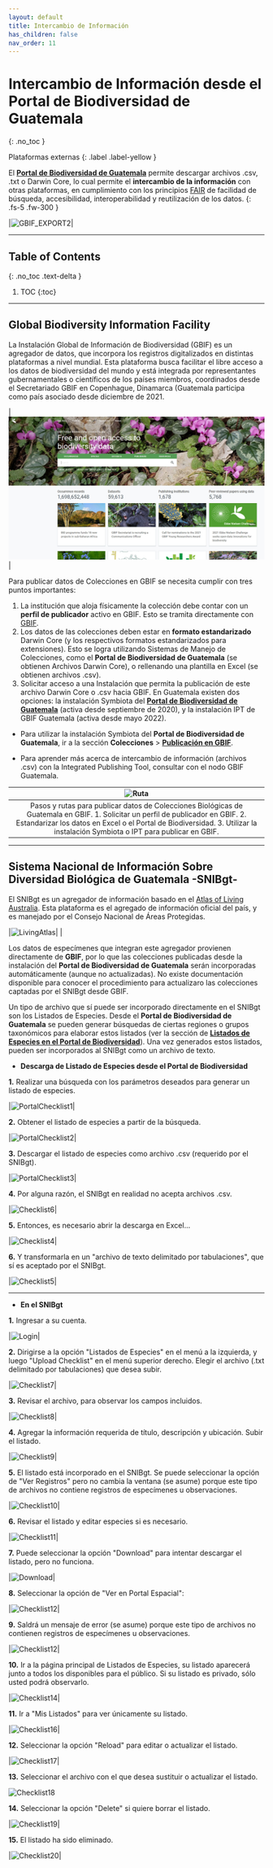 ```yaml
---
layout: default
title: Intercambio de Información
has_children: false
nav_order: 11
---
```



# Intercambio de Información desde el Portal de Biodiversidad de Guatemala
{: .no_toc }

<div class="code-example" markdown="1">
Plataformas externas
{: .label .label-yellow }
</div>


El [**Portal de Biodiversidad de Guatemala**](https://biodiversidad.gt) permite descargar archivos .csv, .txt o Darwin Core, lo cual permite el **intercambio de la información** con otras plataformas, en cumplimiento con los principios [FAIR](https://www.go-fair.org/fair-principles/) de facilidad de búsqueda, accesibilidad, interoperabilidad y reutilización de los datos.
{: .fs-5 .fw-300 }

|![GBIF_EXPORT2](https://user-images.githubusercontent.com/69399374/233875610-96e3b7c3-3a47-4af6-818d-4640b64cc0e1.jpg)|

---

## Table of Contents
{: .no_toc .text-delta }

1. TOC
{:toc}

---

## Global Biodiversity Information Facility

La Instalación Global de Información de Biodiversidad (GBIF) es un agregador de datos, que incorpora los registros digitalizados en distintas plataformas a nivel mundial. Esta plataforma busca facilitar el libre acceso a los datos de biodiversidad del mundo y está integrada por representantes gubernamentales o científicos de los países miembros, coordinados desde el Secretariado GBIF en Copenhague, Dinamarca (Guatemala participa como país asociado desde diciembre de 2021. 

|![GBIF](https://github.com/GuatemalaPortal/guatemalaportal.github.io/blob/main/static/portal/GBIF.jpg?raw=true)|

Para publicar datos de Colecciones en GBIF se necesita cumplir con tres puntos importantes:

1. La institución que aloja físicamente la colección debe contar con un **perfil de publicador** activo en GBIF. Esto se tramita directamente con [GBIF](https://www.gbif.org/become-a-publisher).
2. Los datos de las colecciones deben estar en **formato estandarizado** Darwin Core (y los respectivos formatos estandarizados para extensiones). Esto se logra utilizando Sistemas de Manejo de Colecciones, como el **Portal de Biodiversidad de Guatemala** (se obtienen Archivos Darwin Core), o rellenando una plantilla en Excel (se obtienen archivos .csv).
3. Solicitar acceso a una Instalación que permita la publicación de este archivo Darwin Core o .csv hacia GBIF. En Guatemala existen dos opciones: la instalación Symbiota del [**Portal de Biodiversidad de Guatemala**](https://www.gbif.org/installation/81a4adb0-0d86-420e-8b5e-7583985d1b6f) (activa desde septiembre de 2020), y la instalación IPT de GBIF Guatemala (activa desde mayo 2022).


- Para utilizar la instalación Symbiota del **Portal de Biodiversidad de Guatemala**, ir a la sección **Colecciones** > [**Publicación en GBIF**](https://guatemalaportal.github.io/docs/colecciones/gbif/publicar/).

- Para aprender más acerca de intercambio de información (archivos .csv) con la Integrated Publishing Tool, consultar con el nodo GBIF Guatemala.

|![Ruta](https://user-images.githubusercontent.com/69399374/233875671-dd39e593-1b84-453e-bdc4-b1ac1ad78a21.jpg)|
|:--:|
|Pasos y rutas para publicar datos de Colecciones Biológicas de Guatemala en GBIF. 1. Solicitar un perfil de publicador en GBIF. 2. Estandarizar los datos en Excel o el Portal de Biodiversidad. 3. Utilizar la instalación Symbiota o IPT para publicar en GBIF.|

---

## Sistema Nacional de Información Sobre Diversidad Biológica de Guatemala -SNIBgt-

El SNIBgt es un agregador de información basado en el [Atlas of Living Australia](https://living-atlases.gbif.org/participants/snibgt/). Esta plataforma es el agregado de información oficial del país, y es manejado por el Consejo Nacional de Áreas Protegidas.

|![LivingAtlas](https://user-images.githubusercontent.com/69399374/233875542-a8016d94-67b7-4fb4-9862-5f950e84cf70.jpg)|
|

Los datos de especímenes que integran este agregador provienen directamente de **GBIF**, por lo que las colecciones publicadas desde la instalación del **Portal de Biodiversidad de Guatemala** serán incorporadas automáticamente (aunque no actualizadas). No existe documentación disponible para conocer el procedimiento para actualizaro las colecciones captadas por el SNIBgt desde GBIF. 

Un tipo de archivo que sí puede ser incorporado directamente en el SNIBgt son los Listados de Especies. Desde el **Portal de Biodiversidad de Guatemala** se pueden generar búsquedas de ciertas regiones o grupos taxonómicos para elaborar estos listados (ver la sección de [**Listados de Especies en el Portal de Biodiversidad**](https://guatemalaportal.github.io/docs/listados/listados/)). Una vez generados estos listados, pueden ser incorporados al SNIBgt como un archivo de texto. 

- **Descarga de Listado de Especies desde el Portal de Biodiversidad**

**1.** Realizar una búsqueda con los parámetros deseados para generar un listado de especies.

|![PortalChecklist1](https://user-images.githubusercontent.com/69399374/233867636-6e87bd79-2da3-4f20-9980-eb8f657954b7.jpg)|

**2.** Obtener el listado de especies a partir de la búsqueda.

|![PortalChecklist2](https://user-images.githubusercontent.com/69399374/233867659-5ce59d35-6bd8-4fa9-9cb9-eaf69492adfe.jpg)|


**3.** Descargar el listado de especies como archivo .csv (requerido por el SNIBgt).

|![PortalChecklist3](https://user-images.githubusercontent.com/69399374/233864166-e78ae202-0445-4e65-8fba-808fff458b54.jpg)|

**4.** Por alguna razón, el SNIBgt en realidad no acepta archivos .csv.

|![Checklist6](https://user-images.githubusercontent.com/69399374/233864188-25cdd3fa-2319-4ac8-8a37-3148cfcd196d.jpg)|

**5.** Entonces, es necesario abrir la descarga en Excel...

|![Checklist4](https://user-images.githubusercontent.com/69399374/233864275-5c42a786-7aae-4a72-8e00-f4be901ef584.jpg)|

**6.** Y transformarla en un "archivo de texto delimitado por tabulaciones", que sí es aceptado por el SNIBgt.

|![Checklist5](https://user-images.githubusercontent.com/69399374/233864300-46d02cdc-941c-4757-b0aa-a81bedccea69.jpg)|

---
- **En el SNIBgt**

**1.** Ingresar a su cuenta.

|![Login](https://user-images.githubusercontent.com/69399374/233863662-dfce2dc5-6958-4522-9f2d-efcaf1ea3272.jpg)|

**2.** Dirigirse a la opción "Listados de Especies" en el menú a la izquierda, y luego "Upload Checklist" en el menú superior derecho. Elegir el archivo (.txt delimitado por tabulaciones) que desea subir.

|![Checklist7](https://user-images.githubusercontent.com/69399374/233864380-9435fd6c-0f4a-4f83-a6a5-acfab18a736b.jpg)|

**3.** Revisar el archivo, para observar los campos incluidos.

|![Checklist8](https://user-images.githubusercontent.com/69399374/233864640-9e148d77-31af-4c42-9cd6-d527898ec19e.jpg)|

**4.** Agregar la información requerida de título, descripción y ubicación. Subir el listado.

|![Checklist9](https://user-images.githubusercontent.com/69399374/233864732-a433ab49-2d0e-4ae3-85e4-195742a3c9f1.jpg)|

**5.** El listado está incorporado en el SNIBgt. Se puede seleccionar la opción de "Ver Registros" pero no cambia la ventana (se asume) porque este tipo de archivos no contiene registros de especímenes u observaciones.

|![Checklist10](https://user-images.githubusercontent.com/69399374/233864831-cd03b780-e35a-4d5c-90d1-214aadb8aa5e.jpg)|

**6.** Revisar el listado y editar especies si es necesario.

|![Checklist11](https://user-images.githubusercontent.com/69399374/233864899-8fae4d38-df64-4007-b6be-231b538a12b8.jpg)|

**7.** Puede seleccionar la opción "Download" para intentar descargar el listado, pero no funciona.

|![Download](https://user-images.githubusercontent.com/69399374/233865508-d2f5efd1-3871-43b0-a4a7-85146c83e1cb.jpg)|

**8.** Seleccionar la opción de "Ver en Portal Espacial":

|![Checklist12](https://user-images.githubusercontent.com/69399374/233865073-90701ff5-7b46-4567-b6d2-1e7a6db5e8db.jpg)|

**9.** Saldrá un mensaje de error (se asume) porque este tipo de archivos no contienen registros de especímenes u observaciones.

|![Checklist12](https://user-images.githubusercontent.com/69399374/233864951-319d3c97-63ad-42cf-b95b-f5a546a2317f.jpg)|

**10.** Ir a la página principal de Listados de Especies, su listado aparecerá junto a todos los disponibles para el público. Si su listado es privado, sólo usted podrá observarlo.

|![Checklist14](https://user-images.githubusercontent.com/69399374/233865151-3eb0e9a6-c747-442c-aeda-354fd278348d.jpg)|

**11.** Ir a "Mis Listados" para ver únicamente su listado.

|![Checklist16](https://user-images.githubusercontent.com/69399374/233865188-bf20267e-2294-4467-93d6-85d9c4862fd3.jpg)|

**12.** Seleccionar la opción "Reload" para editar o actualizar el listado.

|![Checklist17](https://user-images.githubusercontent.com/69399374/233865296-de07ac62-9092-48f6-bb27-8f4b19d669cf.jpg)|

**13.** Seleccionar el archivo con el que desea sustituir o actualizar el listado.

![Checklist18](https://user-images.githubusercontent.com/69399374/233865274-6554e329-5183-4057-8b2e-5a9f853a044b.jpg)

**14.** Seleccionar la opción "Delete" si quiere borrar el listado.

|![Checklist19](https://user-images.githubusercontent.com/69399374/233865326-e18f9e4f-21a2-406b-a15b-ebb18b564516.jpg)|

**15.** El listado ha sido eliminado.

|![Checklist20](https://user-images.githubusercontent.com/69399374/233865350-368e1bed-fcc3-402d-82bd-6f91c7c05de1.jpg)|



